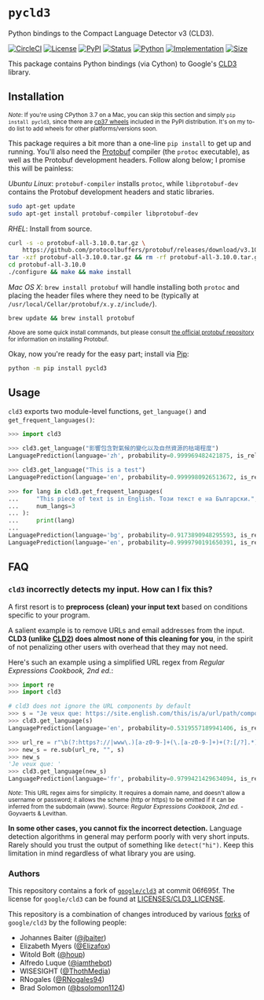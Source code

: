 # `pycld3`

Python bindings to the Compact Language Detector v3 (CLD3).

[![CircleCI](https://circleci.com/gh/bsolomon1124/pycld3.svg?style=svg)](https://circleci.com/gh/bsolomon1124/pycld3)
[![License](https://img.shields.io/github/license/bsolomon1124/pycld3.svg)](https://github.com/bsolomon1124/pycld3/blob/master/LICENSE)
[![PyPI](https://img.shields.io/pypi/v/pycld3.svg)](https://pypi.org/project/pycld3/)
[![Status](https://img.shields.io/pypi/status/pycld3.svg)](https://pypi.org/project/pycld3/)
[![Python](https://img.shields.io/pypi/pyversions/pycld3.svg)](https://pypi.org/project/pycld3)
[![Implementation](https://img.shields.io/pypi/implementation/pycld3)](https://pypi.org/project/pycld3)
[![Size](https://img.shields.io/github/repo-size/bsolomon1124/pycld3)](https://github.com/bsolomon1124/pycld3)

This package contains Python bindings (via Cython) to Google's [CLD3](https://github.com/google/cld3/) library.

## Installation

<sup>_Note_: If you're using CPython 3.7 on a Mac, you can skip this section and simply `pip install pycld3`, since there are [cp37 wheels](https://pypi.org/project/pycld3/#files) included in the PyPI distribution.  It's on my to-do list to add wheels for other platforms/versions soon.</sup>

This package requires a bit more than a one-line `pip install` to get up and running.  You'll also need the [Protobuf](https://github.com/protocolbuffers/protobuf) compiler (the `protoc` executable), as well as the Protobuf development headers.  Follow along below; I promise this will be painless:

_Ubuntu Linux_: `protobuf-compiler` installs `protoc`, while `libprotobuf-dev` contains the Protobuf development headers and static libraries.

```bash
sudo apt-get update
sudo apt-get install protobuf-compiler libprotobuf-dev
```

_RHEL_: Install from source.

```bash
curl -s -o protobuf-all-3.10.0.tar.gz \
    https://github.com/protocolbuffers/protobuf/releases/download/v3.10.0/protobuf-all-3.10.0.tar.gz
tar -xzf protobuf-all-3.10.0.tar.gz && rm -rf protobuf-all-3.10.0.tar.gz
cd protobuf-all-3.10.0
./configure && make && make install
```

_Mac OS X_: `brew install protobuf` will handle installing both `protoc` and placing the header files where they need to be (typically at `/usr/local/Cellar/protobuf/x.y.z/include/`).

```bash
brew update && brew install protobuf
```

<sup>Above are some quick install commands, but please consult [the official protobuf repository](https://github.com/protocolbuffers/protobuf) for information on installing Protobuf.</sup>

Okay, now you're ready for the easy part; install via [Pip](https://pypi.org/project/pycld3/):

```bash
python -m pip install pycld3
```

## Usage

`cld3` exports two module-level functions, `get_language()` and `get_frequent_languages()`:

```python
>>> import cld3

>>> cld3.get_language("影響包含對氣候的變化以及自然資源的枯竭程度")
LanguagePrediction(language='zh', probability=0.999969482421875, is_reliable=True, proportion=1.0)

>>> cld3.get_language("This is a test")
LanguagePrediction(language='en', probability=0.9999980926513672, is_reliable=True, proportion=1.0)

>>> for lang in cld3.get_frequent_languages(
...     "This piece of text is in English. Този текст е на Български.",
...     num_langs=3
... ):
...     print(lang)
...
LanguagePrediction(language='bg', probability=0.9173890948295593, is_reliable=True, proportion=0.5853658318519592)
LanguagePrediction(language='en', probability=0.9999790191650391, is_reliable=True, proportion=0.4146341383457184)
```

## FAQ

### `cld3` incorrectly detects my input.  How can I fix this?

A first resort is to **preprocess (clean) your input text** based on conditions specific to your program.

A salient example is to remove URLs and email addresses from the input.  **CLD3 (unlike [CLD2](https://github.com/CLD2Owners/cld2))
does almost none of this cleaning for you**, in the spirit of not penalizing other users with overhead that they may not need.

Here's such an example using a simplified URL regex from _Regular Expressions Cookbook, 2nd ed._:

```python
>>> import re
>>> import cld3

# cld3 does not ignore the URL components by default
>>> s = "Je veux que: https://site.english.com/this/is/a/url/path/component#fragment"
>>> cld3.get_language(s)
LanguagePrediction(language='en', probability=0.5319557189941406, is_reliable=False, proportion=1.0)

>>> url_re = r"\b(?:https?://|www\.)[a-z0-9-]+(\.[a-z0-9-]+)+(?:[/?].*)?"
>>> new_s = re.sub(url_re, "", s)
>>> new_s
'Je veux que: '
>>> cld3.get_language(new_s)
LanguagePrediction(language='fr', probability=0.9799421429634094, is_reliable=True, proportion=1.0)
```

<sup>_Note_: This URL regex aims for simplicity.  It requires a domain name, and doesn't allow a username or password; it allows the scheme
(http or https) to be omitted if it can be inferred from the subdomain (www).  Source: _Regular Expressions Cookbook, 2nd ed._ - Goyvaerts & Levithan.</sup>

**In some other cases, you cannot fix the incorrect detection.**
Language detection algorithms in general may perform poorly with very short inputs.
Rarely should you trust the output of something like `detect("hi")`.  Keep this limitation in mind regardless
of what library you are using.

### Authors

This repository contains a fork of [`google/cld3`](https://github.com/google/cld3/) at commit 06f695f.  The license for `google/cld3` can be found at
[LICENSES/CLD3\_LICENSE](https://github.com/bsolomon1124/pycld3/blob/master/LICENSES/CLD3_LICENSE).

This repository is a combination of changes introduced by various [forks](https://github.com/google/cld3/network/members) of `google/cld3` by the following people:

- Johannes Baiter ([@jbaiter](https://github.com/jbaiter))
- Elizabeth Myers ([@Elizafox](https://github.com/Elizafox))
- Witold Bołt ([@houp](https://github.com/houp))
- Alfredo Luque ([@iamthebot](https://github.com/iamthebot))
- WISESIGHT ([@ThothMedia](https://github.com/ThothMedia))
- RNogales ([@RNogales94](https://github.com/RNogales94))
- Brad Solomon ([@bsolomon1124](https://github.com/bsolomon1124))
